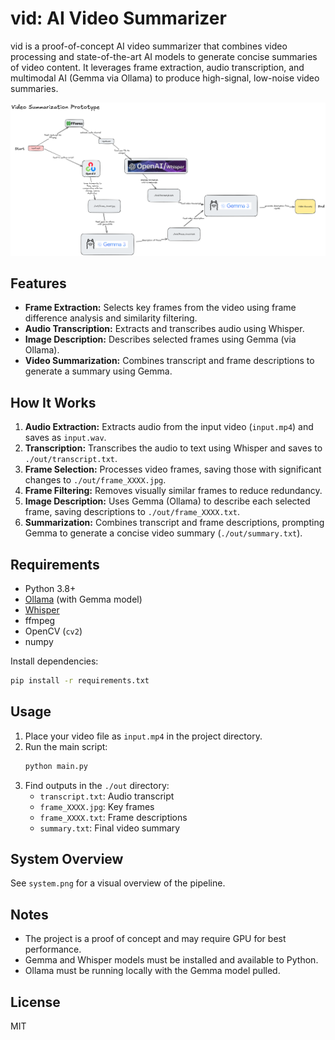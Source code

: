 # vid: AI Video Summarizer

vid is a proof-of-concept AI video summarizer that combines video processing and state-of-the-art AI models to generate concise summaries of video content. It leverages frame extraction, audio transcription, and multimodal AI (Gemma via Ollama) to produce high-signal, low-noise video summaries.

![System Overview](system.png)

## Features
- **Frame Extraction:** Selects key frames from the video using frame difference analysis and similarity filtering.
- **Audio Transcription:** Extracts and transcribes audio using Whisper.
- **Image Description:** Describes selected frames using Gemma (via Ollama).
- **Video Summarization:** Combines transcript and frame descriptions to generate a summary using Gemma.

## How It Works
1. **Audio Extraction:** Extracts audio from the input video (`input.mp4`) and saves as `input.wav`.
2. **Transcription:** Transcribes the audio to text using Whisper and saves to `./out/transcript.txt`.
3. **Frame Selection:** Processes video frames, saving those with significant changes to `./out/frame_XXXX.jpg`.
4. **Frame Filtering:** Removes visually similar frames to reduce redundancy.
5. **Image Description:** Uses Gemma (Ollama) to describe each selected frame, saving descriptions to `./out/frame_XXXX.txt`.
6. **Summarization:** Combines transcript and frame descriptions, prompting Gemma to generate a concise video summary (`./out/summary.txt`).

## Requirements
- Python 3.8+
- [Ollama](https://ollama.com/) (with Gemma model)
- [Whisper](https://github.com/openai/whisper)
- ffmpeg
- OpenCV (`cv2`)
- numpy

Install dependencies:
```bash
pip install -r requirements.txt
```

## Usage
1. Place your video file as `input.mp4` in the project directory.
2. Run the main script:
   ```bash
   python main.py
   ```
3. Find outputs in the `./out` directory:
   - `transcript.txt`: Audio transcript
   - `frame_XXXX.jpg`: Key frames
   - `frame_XXXX.txt`: Frame descriptions
   - `summary.txt`: Final video summary

## System Overview
See `system.png` for a visual overview of the pipeline.

## Notes
- The project is a proof of concept and may require GPU for best performance.
- Gemma and Whisper models must be installed and available to Python.
- Ollama must be running locally with the Gemma model pulled.

## License
MIT